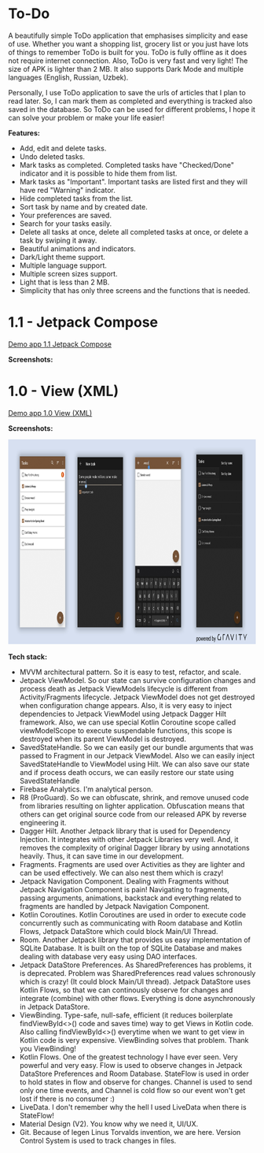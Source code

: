 # To-Do

A beautifully simple ToDo application that emphasises simplicity and ease of use. Whether you want a shopping list, grocery list or you just have lots of things to remember ToDo is built for you. ToDo is fully offline as it does not require internet connection. Also, ToDo is very fast and very light! The size of APK is lighter than 2 MB. It also supports Dark Mode and multiple languages (English, Russian, Uzbek).

Personally, I use ToDo application to save the urls of articles that I plan to read later. So, I can mark them as completed and everything is tracked also saved in the database. So ToDo can be used for different problems, I hope it can solve your problem or make your life easier!

**Features:**

- Add, edit and delete tasks.
- Undo deleted tasks.
- Mark tasks as completed. Completed tasks have "Checked/Done" indicator and it is possible to hide them from list.
- Mark tasks as "Important". Important tasks are listed first and they will have red "Warning" indicator.
- Hide completed tasks from the list.
- Sort task by name and by created date.
- Your preferences are saved.
- Search for your tasks easily.
- Delete all tasks at once, delete all completed tasks at once, or delete a task by swiping it away.
- Beautiful animations and indicators.
- Dark/Light theme support.
- Multiple language support.
- Multiple screen sizes support.
- Light that is less than 2 MB.
- Simplicity that has only three screens and the functions that is needed.

# 1.1 - Jetpack Compose

<a href="https://github.com/raheemadamboev/todo-app/blob/1.1/app/release/app-release.apk">Demo app 1.1 Jetpack Compose</a>

**Screenshots:**



# 1.0 - View (XML)

<a href="https://github.com/raheemadamboev/todo-app/blob/1.0/app/release/app-release.apk">Demo app 1.0 View (XML)</a>

**Screenshots:**

<img src="https://github.com/raheemadamboev/todo-app/blob/master/ToDo.jpg" width="869" height="416">

**Tech stack:**

- MVVM architectural pattern. So it is easy to test, refactor, and scale.
- Jetpack ViewModel. So our state can survive configuration changes and process death as Jetpack ViewModels lifecycle is different from Activity/Fragments lifecycle. Jetpack ViewModel does not get destroyed when configuration change appears. Also, it is very easy to inject dependencies to Jetpack ViewModel using Jetpack Dagger Hilt framework. Also, we can use special Kotlin Coroutine scope called viewModelScope to execute suspendable functions, this scope is destroyed when its parent ViewModel is destroyed.
- SavedStateHandle. So we can easily get our bundle arguments that was passed to Fragment in our Jetpack ViewModel. Also we can easily inject SavedStateHandle to ViewModel using Hilt. We can also save our state and if process death occurs, we can easily restore our state using SavedStateHandle
- Firebase Analytics. I'm analytical person.
- R8 (ProGuard). So we can obfuscate, shrink, and remove unused code from libraries resulting on lighter application. Obfuscation means that others can get original source code from our released APK by reverse engineering it.
- Dagger Hilt. Another Jetpack library that is used for Dependency Injection. It integrates with other Jetpack Libraries very well. And, it removes the complexity of original Dagger library by using annotations heavily. Thus, it can save time in our development.
- Fragments. Fragments are used over Activities as they are lighter and can be used effectively. We can also nest them which is crazy!
- Jetpack Navigation Component. Dealing with Fragments without Jetpack Navigation Component is pain! Navigating to fragments, passing arguments, animations, backstack and everything related to fragments are handled by Jetpack Navigation Component.
- Kotlin Coroutines. Kotlin Coroutines are used in order to execute code concurrently such as communicating with Room database and Kotlin Flows, Jetpack DataStore which could block Main/UI Thread.
- Room. Another Jetpack library that provides us easy implementation of SQLite Database. It is built on the top of SQLite Database and makes dealing with database very easy using DAO interfaces.
- Jetpack DataStore Preferences. As SharedPreferences has problems, it is deprecated. Problem was SharedPreferences read values schronously which is crazy! (It could block Main/UI thread). Jetpack DataStore uses Kotlin Flows, so that we can continously observe for changes and integrate (combine) with other flows. Everything is done asynchronously in Jetpack DataStore.
- ViewBinding. Type-safe, null-safe, efficient (it reduces boilerplate findViewById<>() code and saves time) way to get Views in Kotlin code. Also calling findViewById<>() everytime when we want to get view in Kotlin code is very expensive. ViewBinding solves that problem. Thank you ViewBinding!
- Kotlin Flows. One of the greatest technology I have ever seen. Very powerful and very easy. Flow is used to observe changes in Jetpack DataStore Preferences and Room Database. StateFlow is used in order to hold states in flow and observe for changes. Channel is used to send only one time events, and Channel is cold flow so our event won't get lost if there is no consumer :)
- LiveData. I don't remember why the hell I used LiveData when there is StateFlow!
- Material Design (V2). You know why we need it, UI/UX.
- Git. Because of legen Linus Torvalds invention, we are here. Version Control System is used to track changes in files.
